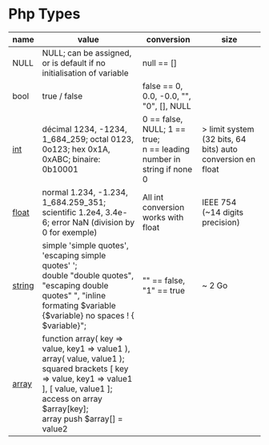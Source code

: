 # Php Types

| name | value | conversion | size |
|---|---|---|---|
| NULL | NULL; can be assigned, or is default if no initialisation of variable | null == [] |  |
| bool | true / false | false == 0, 0.0, -0.0, "", "0", [], NULL |  |
| [int](/php/types/int.md) | décimal 1234, -1234, 1_684_259; octal 0123, 0o123; hex 0x1A, 0xABC; binaire: 0b10001 | 0 == false, NULL; 1 == true;<br>n == leading number in string if none 0 | > limit system (32 bits, 64 bits) auto conversion en float |
| [float](/php/types/float.md) | normal 1.234, -1.234, 1_684.259_351; scientific 1.2e4, 3.4e-6; error NaN (division by 0 for exemple) | All int conversion works with float | IEEE 754 (~14 digits precision) |
| [string](/php/types/string.md) | simple 'simple quotes', 'escaping simple quotes\' ';<br>double "double quotes", "escaping double quotes\" ", "inline formating $variable {$variable} no spaces ! { $variable}"; | "" == false, "1" == true | ~ 2 Go |
| [array](/php/types/array.md) | function array( key => value, key1 => value1 ), array( value, value1 );<br>squared brackets [ key => value, key1 => value1 ], [ value, value1 ]; access on array $array[key];<br>array push $array[] = value2 |  |  |